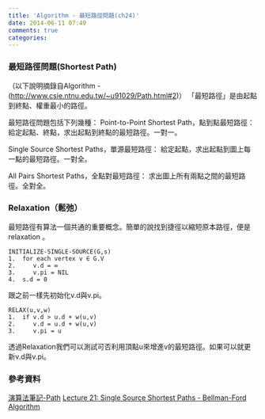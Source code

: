 ```yaml
---
title: 'Algorithm - 最短路徑問題(ch24)'
date: 2014-06-11 07:49
comments: true
categories:
---
```

### 最短路徑問題(Shortest Path)

（以下說明摘錄自Algorithm - (http://www.csie.ntnu.edu.tw/~u91029/Path.html#2)）
「最短路徑」是由起點到終點、權重最小的路徑。

最短路徑問題包括下列幾種：
Point-to-Point Shortest Path，點到點最短路徑：
給定起點、終點，求出起點到終點的最短路徑。一對一。

Single Source Shortest Paths，單源最短路徑：
給定起點，求出起點到圖上每一點的最短路徑。一對全。

All Pairs Shortest Paths，全點對最短路徑：
求出圖上所有兩點之間的最短路徑。全對全。

### Relaxation（鬆弛）
最短路徑有算法一個共通的重要概念。簡單的說找到捷徑以縮短原本路徑，便是 relaxation 。
```
INITIALIZE-SINGLE-SOURCE(G,s)
1.  for each vertex v ∈ G.V
2.     v.d = ∞
3.     v.pi = NIL
4.  s.d = 0
```
跟之前一樣先初始化v.d與v.pi。
```
RELAX(u,v,w)
1.  if v.d > u.d + w(u,v)
2.     v.d = u.d + w(u,v)
3.     v.pi = u
```
透過Relaxation我們可以測試可否利用頂點u來增進v的最短路徑。如果可以就更新v.d與v.pi。

### 參考資料
[演算法筆記-Path](http://www.csie.ntnu.edu.tw/~u91029/Path.html#2)
[Lecture 21: Single Source Shortest Paths - Bellman-Ford Algorithm](http://faculty.ycp.edu/~dbabcock/cs360/lectures/lecture21.html)